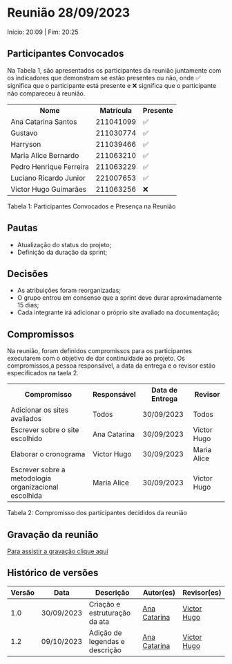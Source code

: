 # Reunião 28/09/2023
Início: 20:09 | Fim: 20:25

## Participantes Convocados

Na Tabela 1, são apresentados os participantes da reunião juntamente com os indicadores que demonstram se estão presentes ou não, onde ✅ significa que o participante está presente e ❌ significa que o participante não compareceu à reunião.

</head>
<body>
<table align="center">
  <tr>
    <th>Nome</th><th>Matrícula</th><th>Presente</th>
  </tr>
  <tr><td>Ana Catarina Santos</td><td>211041099</td><td>✅</td></tr>
  <tr><td>Gustavo</td><td>211030774</td><td>✅</td></tr>
  <tr><td>Harryson</td><td>211039466</td><td>✅</td></tr>
  <tr><td>Maria Alice Bernardo</td><td>211063210</td><td>✅</td></tr>
  <tr><td>Pedro Henrique Ferreira</td><td>211063229</td><td>✅</td></tr>
  <tr><td>Luciano Ricardo Junior</td><td>221007653</td><td>✅</td></tr>
  <tr><td>Victor Hugo Guimarães</td><td>211063256</td><td>❌</td></tr>
</table>
</body>
</html>
Tabela 1: Participantes Convocados e Presença na Reunião

## Pautas

- Atualização do status do projeto;
- Definição da duração da sprint;

## Decisões

- As atribuições foram reorganizadas;
- O grupo entrou em consenso que a sprint deve durar aproximadamente 15 dias;
- Cada integrante irá adicionar o próprio site avaliado na documentação;

## Compromissos

Na reunião, foram definidos compromissos para os participantes executarem com o objetivo de dar continuidade ao projeto. Os compromissos,a pessoa responsável, a data da entrega e o revisor estão especificados na taela 2.

<!DOCTYPE html>
<html>
<body>
<table>
  <tr>
    <th>Compromisso</th><th>Responsável</th><th>Data de Entrega</th><th>Revisor</th>
    </tr>
    <tr><td>Adicionar os sites avaliados</td><td>Todos</td><td>30/09/2023</td><td>Todos</td>
    </tr><tr><td>Escrever sobre o site escolhido</td><td>Ana Catarina</td><td>30/09/2023</td><td>Victor Hugo</td>
    </tr><tr><td>Elaborar o cronograma</td><td>Victor Hugo</td><td>30/09/2023</td><td>Maria Alice</td>
    </tr><tr><td>Escrever sobre a metodologia organizacional escolhida</td><td>Maria Alice</td><td>30/09/2023</td><td>Victor Hugo</td>
</table>
</body>
</html>
Tabela 2: Compromisso dos participantes decididos da reunião

## Gravação da reunião

[Para assistir a gravação clique aqui](https://youtu.be/GaW1fKk2hqw)

## Histórico de versões

| Versão |    Data    | Descrição                     | Autor(es)                                      | Revisor(es)                                   |
| ------ | :--------: | ----------------------------- | ---------------------------------------------- | --------------------------------------------- |
| 1.0    | 30/09/2023 | Criação e estruturação da ata | [Ana Catarina](https://github.com/an4catarina) | [Victor Hugo](https://github.com/ViictorHugoo)|
| 1.2    | 09/10/2023 | Adição de legendas e descrição | [Ana Catarina](https://github.com/an4catarina) | [Victor Hugo](https://github.com/ViictorHugoo)|
